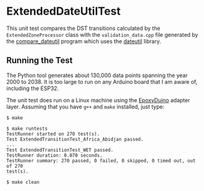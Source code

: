 # ExtendedDateUtilTest

This unit test compares the DST transitions calculated by the
`ExtendedZoneProcessor` class with the `validation_data.cpp` file generated by
the [compare_dateutil](tools/compare_dateutil) program which uses the
[dateutil](https://pypi.org/project/python-dateutil/) library.

## Running the Test

The Python tool generates about 130,000 data points spanning the year 2000 to
2038. It is too large to run on any Arduino board that I am aware of, including
the ESP32.

The unit test does run on a Linux machine using the
[EpoxyDuino](https://github.com/bxparks/EpoxyDuino) adapter layer.
Assuming that you have `g++` and `make` installed, just type:

```
$ make

$ make runtests
TestRunner started on 270 test(s).        
Test ExtendedTransitionTest_Africa_Abidjan passed.
...
Test ExtendedTransitionTest_WET passed.
TestRunner duration: 0.070 seconds.
TestRunner summary: 270 passed, 0 failed, 0 skipped, 0 timed out, out of 270
test(s).

$ make clean
```
